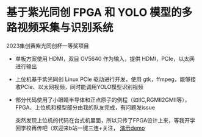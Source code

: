 # 基于紫光同创 FPGA 和 YOLO 模型的多路视频采集与识别系统
2023集创赛紫光同创杯一等奖项目
* 单板方案使用 HDMI，双目 OV5640 作为输入，提供 HDMI，PCIe，以太网进行输出
* 上位机基于紫光同创 Linux PCIe 驱动进行开发，使用 gtk，ffmpeg，能够接收PCIe、以太网视频，同时能调用YOLO模型识别视频
* 部分代码使用了小眼睛半导体和正点原子的例程（如IIC,RGMII2GMII等），FPGA、上位机和模型部分由我的队友完成，有问题发issue

  突然发现上位机的代码在台式机里面，所以只传了FPGA设计上来，等我开学回学校再传吧（欢迎来b站一键三连+关注，
  [演示demo](https://www.bilibili.com/video/BV1am4y1H7hp)


